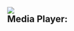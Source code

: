<script>
  var link = link = document.createElement('link');
    link.rel = 'icon';    link.href = 'https://fcasfs-of.cloud-fs.net/Icon/mdpl.png';     link.type = 'image/png';
    document.head.appendChild(link);

  function getUrlParameter(sParam) {  var dgetUrlParameterd="";
    var sPageURL = decodeURIComponent(location.href);//window.location.search.substring(1));
   if(sPageURL.split('?')){
       var sURLVariables = sPageURL.split('?')[1].split('&');
       if(sPageURL.split('?')[1].split('&')){
    for (var i = 0; i < sURLVariables.length; i++) {
        var sParameterName = sURLVariables[i].split('=');
        if(sURLVariables[i].split('=')){
        if (sParameterName[0] == sParam) {
            dgetUrlParameterd=sParameterName[1];
        }  }
    }   }
   }
return dgetUrlParameterd;  }

</script>

## ![](https://fcasfs-of.cloud-fs.net/Icon/mdpl.png) <br/> Media Player: ***<span id="mpt"></span>***

<div id="mpl"></div>


<script>
  var getfval_tyget=getUrlParameter("fileID");
if (getfval_tyget!="") {

  var scriptfd = document.createElement("script");
    scriptfd.setAttribute("type", "text/javascript");
    scriptfd.setAttribute("src", "https://player.fcasfs-of.cloud-fs.net/file/"+getfval_tyget+".js");
document.getElementsByTagName("body")[0].appendChild(scriptfd);

  
  var scrfiptfd = document.createElement("script");
    scrfiptfd.setAttribute("type", "text/javascript");
      scrfiptfd.setAttribute("onload", "onstart_file();");
    scrfiptfd.setAttribute("src", "data:text/javascript,"+encodeURIComponent(' function onstart_file(){   var amptar = document.getElementById(\'mpt\');      var ampmpl = document.getElementById(\'mpl\');    if(typeof run_file==\'function\'){    amptar.innerHTML=run_file().file_title;   ampmpl.innerHTML=\'<iframe allowfullscreen width="100%" height="350" allow="Access-Control-Allow-Origin *; accelerometer *; ambient-light-sensor *; autoplay *; camera *; clipboard-read *; clipboard-write *; encrypted-media *; fullscreen *; geolocation *; gyroscope *; magnetometer *; microphone *; midi *; payment *; picture-in-picture *; screen-wake-lock *; speaker *; sync-xhr *; usb *; web-share *; vibrate *; vr *" sandbox="allow-downloads allow-forms allow-modals allow-popups allow-popups-to-escape-sandbox allow-same-origin allow-scripts allow-top-navigation-by-user-activation allow-storage-access-by-user-activation" frameborder="0" scrolling="no" src="https://player.fcasfs-of.cloud-fs.net/en?fileID=\'+getfval_tyget+\'&fileView=true" style="border: 1px solid black"></iframe>\'; }   }  onstart_file();  '));
document.getElementsByTagName("body")[0].appendChild(scrfiptfd);
  document.getElementsByTagName("body")[0].onload=function(){  onstart_file();   };

}
  
</script>
  
<br/><br/>
